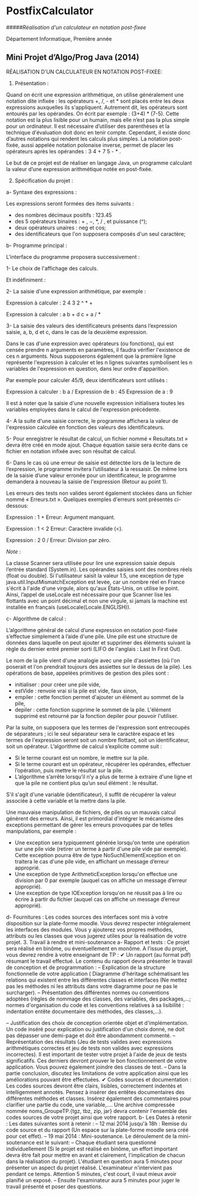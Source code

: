 PostfixCalculator
=================

#####*Réalisation d'un calculateur en notation post-fixee*

Département Informatique, Première année

Mini Projet d’Algo/Prog Java (2014)
-----------------------------------

RÉALISATION D'UN CALCULATEUR EN NOTATION POST-FIXEE:

1. Présentation :

 Quand on écrit une expression arithmétique, on utilise généralement une notation dite infixée : les opérateurs +, /, -  et * sont placés entre les deux expressions auxquelles ils s'appliquent. Autrement dit, les opérateurs sont entourés  par les opérandes. On écrit par exemple : (3+4) * (7-5). Cette notation est la plus lisible pour un humain, mais elle  n’est pas la plus simple pour un ordinateur. Il est nécessaire d’utiliser des parenthèses et la technique d'évaluation  doit donc en tenir compte. Cependant, il existe donc d’autres notations qui rendent les calculs plus simples. La  notation post- fixée, aussi appelée notation polonaise inverse, permet de placer les opérateurs après les opérandes : 3  4 + 7 5 - * .

 Le but de ce projet est de réaliser en langage Java, un programme calculant la valeur d’une expression arithmétique  notée en post-fixée.

2. Spécification du projet :

 a- Syntaxe des expressions :

 Les expressions seront formées des items suivants :

  * des nombres décimaux positifs : 123.45 
  * des 5 opérateurs binaires : + , −, *, / , et puissance (^); 
  * deux opérateurs unaires : neg et cos; 
  * des identificateurs que l'on supposera composés d'un seul caractère; 

 b- Programme principal :

 L'interface du programme proposera successivement :
 
  1- Le choix de l'affichage des calculs.
  
  Et indéfiniment :
  
  2- La saisie d'une expression arithmétique, par exemple :
  
   Expression à calculer : 2 4 3 2 ^ * +
  
   Expression à calculer : a b + d c + a / *
  
  3- La saisie des valeurs des identificateurs présents dans l’expression saisie, a, b, d et c, dans le cas de la   deuxième expression.
  
  Dans le cas d'une expression avec opérateurs (ou fonctions), qui est censée prendre n arguments en paramètres, il faudra vérifier l'existence de ces n arguments. Nous supposerons également que la première ligne représente l'expression à calculer et les n lignes suivantes symbolisent les n variables de l'expression en question, dans leur ordre d'apparition.
  
  Par exemple pour calculer 45/9, deux identificateurs sont utilisés :
  
   Expression à calculer : b a / Expression de b : 45 Expression de a : 9

  Il est à noter que la saisie d'une nouvelle expression initialisera toutes les variables employées dans le calcul de l'expression précédente.

  4- A la suite d'une saisie correcte, le programme affichera la valeur de l'expression calculée en fonction des valeurs des identificateurs.
  
  5- Pour enregistrer le résultat de calcul, un fichier nommé « Resultats.txt » devra être créé en mode ajout. Chaque équation saisie sera écrite dans ce fichier en notation infixée avec son résultat de calcul.
  
  6- Dans le cas où une erreur de saisie est détectée lors de la lecture de l’expression, le programme invitera l’utilisateur à la ressaisir. De même lors de la saisie d’une valeur erronée pour un identificateur, le programme demandera à nouveau la saisie de l'expression (Retour au point 1).
  
  Les erreurs des tests non valides seront également stockées dans un fichier nommé « Erreurs.txt ». Quelques exemples  d'erreurs sont présentés ci-dessous:

   Expression : 1 + Erreur: Argument manquant.
 
   Expression : 1 < 2 Erreur: Caractère invalide (<).
 
   Expression : 2 0 / Erreur: Division par zéro.


  *Note* : 

  La classe Scanner sera utilisée pour lire une expression saisie depuis l’entrée standard (System.in). Les opérandes saisies sont des nombres réels (float ou double). Si l'utilisateur saisit la valeur 1.5, une exception de type java.util.InputMismatchException est levée, car un nombre réel en France s'écrit à l'aide d'une virgule, alors qu'aux États-Unis, on utilise le point. Ainsi, l’appel de useLocale est nécessaire pour que Scanner lise les flottants avec un point décimal et non une virgule, si jamais la machine est installée en français (useLocale(Locale.ENGLISH)).

  c- Algorithme de calcul :

   L’algorithme général de calcul d’une expression en notation post-fixée s’effectue simplement à l’aide d'une pile. Une pile est une structure de données dans laquelle on peut ajouter et supprimer des éléments suivant la règle du dernier entré premier sorti (LIFO de l'anglais : Last In First Out).
   
   Le nom de la pile vient d'une analogie avec une pile d'assiettes (où l'on poserait et l'on prendrait toujours des assiettes sur le dessus de la pile). Les opérations de base, appelées primitives de gestion des piles sont :
   
   * initialiser : pour créer une pile vide, 
   * estVide : renvoie vrai si la pile est vide, faux sinon, 
   * empiler : cette fonction permet d'ajouter un élément au sommet de la pile, 
   * depiler : cette fonction supprime le sommet de la pile. L'élément supprimé est retourné par la fonction depiler pour pouvoir l'utiliser.

  Par la suite, on supposera que les termes de l'expression sont entrecoupés de séparateurs ; ici le seul séparateur sera le caractère espace et les termes de l'expression seront soit un nombre flottant, soit un identificateur, soit un opérateur. L’algorithme de calcul s’explicite comme suit :
  
  * Si le terme courant est un nombre, le mettre sur la pile. 
  * Si le terme courant est un opérateur, récupérer les opérandes, effectuer l’opération, puis mettre le résultat sur la pile. 
  * L’algorithme s’arrête lorsqu’il n’y a plus de terme à extraire d'une ligne et que la pile ne contient plus qu’un seul élément : le résultat.

   S'il s'agit d'une variable (identificateur), il suffit de récupérer la valeur associée à cette variable et la mettre dans la pile.
   
   Une mauvaise manipulation de fichiers, de piles ou un mauvais calcul génèrent des erreurs. Ainsi, il est primordial d'intégrer le mécanisme des exceptions permettant de gérer les erreurs provoquées par de telles manipulations, par exemple :
   
   * Une exception sera typiquement générée lorsqu'on tente une opération sur une pile vide (retirer un terme à partir d'une pile vide par exemple). Cette exception pourra être de type NoSuchElementException et on traitera le cas d'une pile vide, en affichant un message d’erreur approprié.
   * Une exception de type ArithmeticException lorsqu'on effectue une division par 0 par exemple (auquel cas on affiche un message d’erreur approprié). 
   * Une exception de type IOException lorsqu'on ne réussit pas à lire ou écrire à partir du fichier (auquel cas on affiche un message d’erreur approprié).

  d- Fournitures :
Les codes sources des interfaces sont mis à votre disposition sur la plate-forme moodle.
Vous devrez respecter intégralement les interfaces des modules. Vous y ajouterez vos propres méthodes, attributs ou les classes que vous jugerez utiles pour la réalisation de votre projet.
3. Travail à rendre et mini-soutenance
a- Rapport et tests :
Ce projet sera réalisé en binôme, ou éventuellement en monôme. A l’issue du projet, vous devrez rendre à votre enseignant de TP :
✔ Un rapport (au format pdf) résumant le travail effectué. Le contenu du rapport devra présenter le travail de conception et de programmation :
– Explication de la structure fonctionnelle de votre application ( Diagramme d'héritage schématisant les relations qui existent entre les différentes classes et interfaces (Ne mettez pas les méthodes ni les attributs dans votre diagramme pour ne pas le surcharger).
– Présentation des différentes normes ou conventions adoptées (règles de nommage des classes, des variables, des packages,...; normes d'organisation du code et les conventions relatives à sa lisibilité : indentation entête documentaire des méthodes, des classes,...).

– Justification des choix de conception orientée objet et d'implémentation. Un code inséré pour explication ou justification d'un choix donné, ne doit pas dépasser une demi-page et doit être abondamment commenté. – Représentation des résultats (Jeu de tests valides avec expressions arithmétiques correctes et jeu de tests non valides avec expressions incorrectes). Il est important de tester votre projet à l'aide de jeux de tests significatifs. Ces derniers devront prouver le bon fonctionnement de votre application. Vous pouvez également joindre des classes de test.
– Dans la partie conclusion, discutez les limitations de votre application ainsi que les améliorations pouvant être effectuées.
✔ Codes sources et documentation : Les codes sources devront être clairs, lisibles, correctement indentés et intelligemment annotés. Pensez à insérer des entêtes documentaires des différentes méthodes et classes. Insérez également des commentaires pour clarifier une partie du code, une variable,.... Une archive compressée nommée noms_GroupeTP.{tgz, tbz, zip, jar} devra contenir l'ensemble des codes sources de votre projet ainsi que votre rapport.
b- Les Dates à retenir :
Les dates suivantes sont à retenir :
– 12 mai 2014 jusqu'à 18h : Remise du code source et du rapport (Un espace sur la plate-forme moodle sera créé pour cet effet). – 19 mai 2014 : Mini-soutenance.
Le déroulement de la mini-soutenance est le suivant: – Chaque étudiant sera questionné individuellement (Si le projet est réalisé en binôme, un effort important devra être fait pour mettre en avant et clairement, l'implication de chacun dans la réalisation du projet). L'étudiant en question aura 5 minutes pour présenter un aspect du projet réalisé. L'examinateur n'intervient pas pendant ce temps. Attention 5 minutes, c'est court, il vaut mieux avoir planifié un exposé. – Ensuite l'examinateur aura 5 minutes pour juger le travail présenté et poser des questions.
